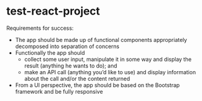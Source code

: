 # test-react-project

Requirements for success:

* The app should be made up of functional components appropriately decomposed into separation of concerns
* Functionally the app should 
  * collect some user input, manipulate it in some way and display the result (anything he wants to do); and 
  * make an API call (anything you’d like to use) and display information about the call and/or the content returned
* From a UI perspective, the app should be based on the Bootstrap framework and be fully responsive
